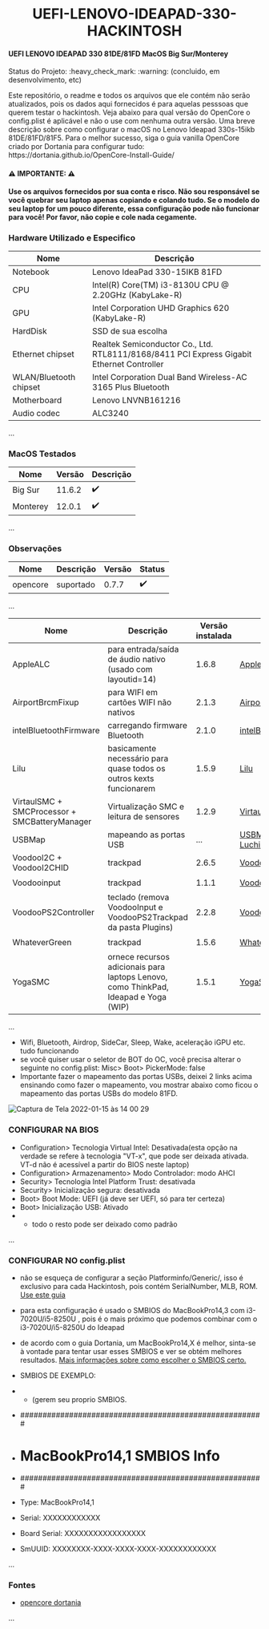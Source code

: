 <h1 align="center"> UEFI-LENOVO-IDEAPAD-330-HACKINTOSH </h1>
<h4>UEFI LENOVO IDEAPAD 330 81DE/81FD MacOS Big Sur/Monterey</h4>
Status do Projeto: :heavy_check_mark: :warning: (concluido, em desenvolvimento, etc)

<p>
  Este repositório, o readme e todos os arquivos que ele contém não serão atualizados, pois os dados aqui fornecidos é para aquelas pesssoas que querem testar o hackintosh. Veja abaixo para qual versão do OpenCore o config.plist é aplicável e não o use com nenhuma outra versão.
Uma breve descrição sobre como configurar o macOS no Lenovo Ideapad 330s-15ikb 81DE/81FD/81F5.
Para o melhor sucesso, siga o guia vanilla OpenCore criado por Dortania para configurar tudo: https://dortania.github.io/OpenCore-Install-Guide/

  <b><h4>:warning: IMPORTANTE: :warning:</h4>
  Use os arquivos fornecidos por sua conta e risco. Não sou responsável se você quebrar seu laptop apenas copiando e colando tudo. Se o modelo do seu laptop for um pouco diferente, essa configuração pode não funcionar para você! Por favor, não copie e cole nada cegamente.
  </b></p>
<h3 aling="left"> Hardware Utilizado e Especifico </h3>

|Nome|Descrição|
| -------- |-------- |
|Notebook|Lenovo IdeaPad 330-15IKB 81FD|
|CPU|Intel(R) Core(TM) i3-8130U CPU @ 2.20GHz (KabyLake-R)|
|GPU|Intel Corporation UHD Graphics 620 (KabyLake-R)|
|HardDisk|SSD de sua escolha|
|Ethernet chipset|Realtek Semiconductor Co., Ltd. RTL8111/8168/8411 PCI Express Gigabit Ethernet Controller|
|WLAN/Bluetooth chipset|Intel Corporation Dual Band Wireless-AC 3165 Plus Bluetooth|
|Motherboard|Lenovo LNVNB161216|
|Audio codec|ALC3240|
... 

<h3 aling="left"> MacOS Testados </h3>

|Nome|Versão|Descrição|
| -------- |-------- |-------- |
|Big Sur|11.6.2|:heavy_check_mark:|
|Monterey|12.0.1|:heavy_check_mark:|
... 

<h3 aling="left"> Observações </h3>

|Nome|Descrição|Versão|Status|
| -------- |-------- |-------- |-------- |
|opencore|suportado|0.7.7|:heavy_check_mark:|
... 

|Nome|Descrição|Versão instalada|Fonte|Status|
| -------- |-------- |-------- |-------- |-------- |
|AppleALC|para entrada/saída de áudio nativo (usado com layoutid=14)|1.6.8|[AppleALC](https://github.com/acidanthera/AppleALC)|:heavy_check_mark:|
|AirportBrcmFixup|para WIFI em cartões WIFI não nativos|2.1.3|[AirportBrcmFixup](https://github.com/acidanthera/AirportBrcmFixup)|:heavy_check_mark:|
|intelBluetoothFirmware|carregando firmware Bluetooth|2.1.0|[intelBluetoothFirmware](https://github.com/acidanthera/BrcmPatchRAM)|:heavy_check_mark:|
|Lilu|basicamente necessário para quase todos os outros kexts funcionarem|1.5.9|[Lilu](https://github.com/acidanthera/Lilu)|:heavy_check_mark:|
|VirtaulSMC + SMCProcessor + SMCBatteryManager|Virtualização SMC e leitura de sensores|1.2.9|[VirtaulSMC](https://github.com/acidanthera/VirtualSMC)|:heavy_check_mark:|
|USBMap|mapeando as portas USB|...|[USBMap](https://github.com/corpnewt/USBMap) ou [Gabriel Luchina](https://www.youtube.com/watch?v=Dz9QxbNlzm4&t=784s&ab_channel=GabrielLuchina)|:heavy_check_mark:|
|Voodool2C + VoodooI2CHID|trackpad|2.6.5|[Voodool2C](https://github.com/VoodooI2C/VoodooI2C)|:heavy_check_mark:|
|Voodooinput|trackpad|1.1.1|[Voodooinput](https://github.com/VoodooI2C/VoodooI2C)|:heavy_check_mark:|
|VoodooPS2Controller|teclado (remova VoodooInput e VoodooPS2Trackpad da pasta Plugins)|2.2.8|[VoodooPS2Controller](https://github.com/acidanthera/VoodooPS2)|:heavy_check_mark:|
|WhateverGreen|trackpad|1.5.6|[WhateverGreen](https://github.com/acidanthera/WhateverGreen)|:heavy_check_mark:|
|YogaSMC|ornece recursos adicionais para laptops Lenovo, como ThinkPad, Ideapad e Yoga (WIP)|1.5.1|[YogaSMC](https://github.com/zhen-zen/YogaSMC)|:heavy_check_mark:|
... 
- Wifi, Bluetooth, Airdrop, SideCar, Sleep, Wake, aceleração iGPU etc. tudo funcionando
- se você quiser usar o seletor de BOT do OC, você precisa alterar o seguinte no config.plist: Misc> Boot> PickerMode: false
- Importante fazer o mapeamento das portas USBs, deixei 2 links acima ensinando como fazer o mapeamento, vou mostrar abaixo como ficou o mapeamento das portas USBs do modelo 81FD.

![Captura de Tela 2022-01-15 às 14 00 29](https://user-images.githubusercontent.com/97719298/149637458-3432bdf9-f653-4b7f-9eb6-359c0d1b7422.png)


<h3 aling="left">CONFIGURAR NA BIOS </h3>

- Configuration> Tecnologia Virtual Intel: Desativada(esta opção na verdade se refere à tecnologia "VT-x", que pode ser deixada ativada. VT-d não é acessível a partir do BIOS neste laptop)
- Configuration> Armazenamento> Modo Controlador: modo AHCI
- Security> Tecnologia Intel Platform Trust: desativada
- Security> Inicialização segura: desativada
- Boot> Boot Mode: UEFI (já deve ser UEFI, só para ter certeza)
- Boot> Inicialização USB: Ativado
- - todo o resto pode ser deixado como padrão

...

<h3 aling="left">CONFIGURAR NO config.plist </h3>

- não se esqueça de configurar a seção Platforminfo/Generic/, isso é exclusivo para cada Hackintosh, pois contém SerialNumber, MLB, ROM. [Use este guia ](https://dortania.github.io/OpenCore-Install-Guide/config-laptop.plist/kaby-lake.html#platforminfo)
- para esta configuração é usado o SMBIOS do MacBookPro14,3 com i3-7020U/i5-8250U , pois é o mais próximo que podemos combinar com o i3-7020U/i5-8250U do Ideapad
- de acordo com o guia Dortania, um MacBookPro14,X é melhor, sinta-se à vontade para tentar usar esses SMBIOS e ver se obtém melhores resultados. [Mais informações sobre como escolher o SMBIOS certo.](http://dortania.github.io/)
- SMBIOS DE EXEMPLO:
- - (gerem seu proprio SMBIOS.

-   #######################################################
-  #               MacBookPro14,1 SMBIOS Info            #
- #######################################################

- Type:         MacBookPro14,1
- Serial:       XXXXXXXXXXXX
- Board Serial: XXXXXXXXXXXXXXXXX
- SmUUID:       XXXXXXXX-XXXX-XXXX-XXXX-XXXXXXXXXXXX

...
<h3 aling="left"> Fontes </h3>

- [opencore dortania](http://dortania.github.io/)

...
